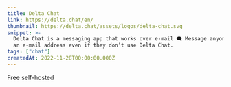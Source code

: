 ```yaml
---
title: Delta Chat
link: https://delta.chat/en/
thumbnail: https://delta.chat/assets/logos/delta-chat.svg
snippet: >-
  Delta Chat is a messaging app that works over e-mail 🗨️ Message anyone with
  an e-mail address even if they don’t use Delta Chat.
tags: ["chat"]
createdAt: 2022-11-28T00:00:00.000Z
---
```

Free self-hosted